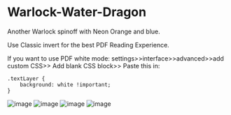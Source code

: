 # Warlock-Water-Dragon
Another Warlock spinoff with Neon Orange and blue. 

Use Classic invert for the best PDF Reading Experience. 

If you want to use PDF white mode:
settings>>interface>>advanced>>add custom CSS>> Add blank CSS block>> Paste this in:
```
.textLayer {
    background: white !important;
}
```
![image](https://github.com/AkiraTheSquid/Warlock-Water-Dragon/assets/87283170/6c0c4c30-dca3-4e85-930f-7938f730cb96)
![image](https://github.com/AkiraTheSquid/Warlock-Water-Dragon/assets/87283170/5e689fcd-27c8-44aa-bb92-41a0cfcf4b4c)
![image](https://github.com/AkiraTheSquid/Warlock-Water-Dragon/assets/87283170/cf79a5bc-27eb-40b6-8e7c-2cde3b05c78a)
![image](https://github.com/AkiraTheSquid/Warlock-Water-Dragon/assets/87283170/35624859-5306-4f09-a9d5-1886538e7ce3)
